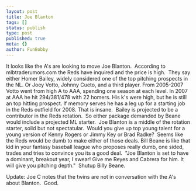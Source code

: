 ```yaml
---
layout: post
title: Joe Blanton
tags: []
status: publish
type: post
published: true
meta: {}
author: FunBobby
---
```

It looks like the A's are looking to move Joe Blanton.  According to mlbtraderumors.com the Reds have inquired and the price is high.  They say either Homer Bailey, widely considered one of the top pitching prospects in the NL. Or Joey Votto, Johnny Cueto, and a third player. From 2005-2007 Votto went from high A to AAA, spending one season at each level. In 2007 at AAA he hit 294/381/478 with 22 homers. His k's were high, but he is still an top hitting prospect. If memory serves he has a leg up for a starting job in the Reds outfield for 2008. That is insane.  Bailey is projected to be a contributor in the Reds rotation.  So either package demanded by Beane would include a projected ML starter.  Joe Blanton is a middle of the rotation starter, solid but not spectatular.  Would you give up top young talent for a young version of Kenny Rogers or Jimmy Key or Brad Radke?  Seems like the Reds would be dumb to make either of those deals. Bill Beane is like that kid in your fantasy baseball league who proposes really dumb, one sided, trades and tries to convince you its a good deal.  "Joe Blanton is set to have a dominant, breakout year, I swear! Give me Reyes and Cabrera for him. It will give you pitching depth."  Shutup Billy Beane.

Update: Joe C notes that the twins are not in conversation with the A's about Blanton.  Good.
